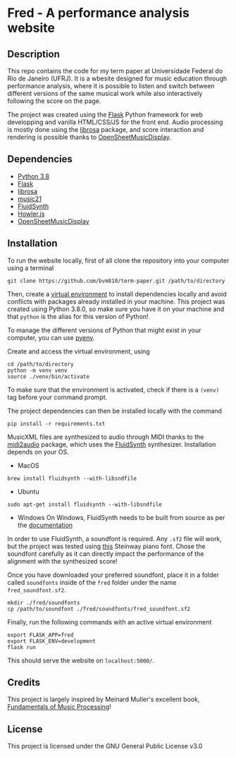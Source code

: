 # Fred - A performance analysis website

## Description

This repo contains the code for my term paper at Universidade Federal do Rio de Janeiro (UFRJ). It is a wbesite designed for music education through performance analysis, where it is possible to listen and switch between different versions of the same musical work while also interactively following the score on the page.

The project was created using the [Flask](https://flask.palletsprojects.com/en/2.0.x/) Python framework for web developping and vanilla HTML/CSS/JS for the front end. Audio processing is mostly done using the [librosa](https://librosa.org) package, and score interaction and rendering is possible thanks to [OpenSheetMusicDisplay](https://opensheetmusicdisplay.github.io).

## Dependencies

- [Python 3.8](https://www.python.org/downloads/)
- [Flask](https://flask.palletsprojects.com/en/2.0.x/)
- [librosa](https://librosa.org)
- [music21](http://web.mit.edu/music21/)
- [FluidSynth](https://www.fluidsynth.org)
- [Howler.js](https://howlerjs.com)
- [OpenSheetMusicDisplay](https://opensheetmusicdisplay.github.io)

## Installation

To run the website locally, first of all clone the repository into your computer using a terminal
```
git clone https://github.com/bvm810/term-paper.git /path/to/directory
```

Then, create a [virtual environment](https://docs.python.org/3/library/venv.html) to install dependencies locally and avoid conflicts with packages already installed in your machine. This project was created using Python 3.8.0, so make sure you have it on your machine and that `python` is the alias for this version of Python!

To manage the different versions of Python that might exist in your computer, you can use [pyenv](https://github.com/pyenv/pyenv).

Create and access the virtual environment, using
```
cd /path/to/directory
python -m venv venv
source ./venv/bin/activate
```

To make sure that the environment is activated, check if there is a `(venv)` tag before your command prompt.

The project dependencies can then be installed locally with the command
```
pip install -r requirements.txt
```

MusicXML files are synthesized to audio through MIDI thanks to the [midi2audio](https://pypi.org/project/midi2audio/) package, which uses the [FluidSynth](https://www.fluidsynth.org) synthesizer. Installation depends on your OS.

- MacOS
```
brew install fluidsynth --with-libsndfile
```

- Ubuntu
```
sudo apt-get install fluidsynth --with-libsndfile
```

- Windows
On Windows, FluidSynth needs to be built from source as per the [documentation](https://github.com/FluidSynth/fluidsynth/wiki/BuildingWithCMake#common-tips-for-compiling-from-source)

In order to use FluidSynth, a soundfont is required. Any `.sf2` file will work, but the project was tested using [this](https://drive.google.com/file/d/1e5nPbx7_yPY6mNr3H1pInUgTKmGM6cHo/view) Steinway piano font. Chose the soundfont carefully as it can directly impact the performance of the alignment with the synthesized score!

Once you have downloaded your preferred soundfont, place it in a folder called `soundfonts` inside of the `fred` folder under the name `fred_soundfont.sf2`.
```
mkdir ./fred/soundfonts
cp /path/to/soundfont ./fred/soundfonts/fred_soundfont.sf2
```

Finally, run the following commands with an active virtual environment
```
export FLASK_APP=fred
export FLASK_ENV=development
flask run
```

This should serve the website on `localhost:5000/`. 

## Credits

This project is largely inspired by Meinard Muller's excellent book, [Fundamentals of Music Processing](https://www.amazon.com/Fundamentals-Music-Processing-Algorithms-Applications/dp/3319219448)!

## License

This project is licensed under the GNU General Public License v3.0

